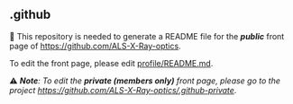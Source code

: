 ## .github

🔴 This repository is needed to generate a README file for the ***public*** front page of https://github.com/ALS-X-Ray-optics.

To edit the front page, please edit [profile/README.md](profile/README.md).

  ⚠️ ***Note**: To edit the ***private (members only)*** front page, please go to the project https://github.com/ALS-X-Ray-optics/.github-private*.

